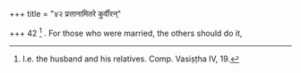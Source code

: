 +++
title = "४२ प्रत्तानामितरे कुर्वीरन्"

+++
42 [^13] . For those who were married, the others should do it,


[^13]:  I.e. the husband and his relatives. Comp. Vasiṣṭha IV, 19.

